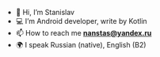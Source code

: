 - 👋 Hi, I’m Stanislav
- 💻 I’m Android developer, write by Kotlin
- 📫 How to reach me **nanstas@yandex.ru**
- 🌍 I speak Russian (native), English (B2)

